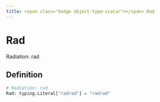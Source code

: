 ```yaml
---
title: <span class="badge object-type-scalar"></span> Rad
---
```

# <span class="badge object-type-scalar"></span> Rad

Radiation: rad

## Definition

```python
# Radiation: rad
Rad: typing.Literal["radrad"] = "radrad"
```
